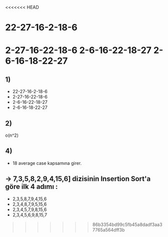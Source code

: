 <<<<<<< HEAD
# 22-27-16-2-18-6
2-27-16-22-18-6
2-6-16-22-18-27
2-6-16-18-22-27
=======
## 1)
- 22-27-16-2-18-6
- 2-27-16-22-18-6 
- 2-6-16-22-18-27
- 2-6-16-18-22-27

## 2)

o(n^2)

 
## 4)
 - 18 average case kapsamına girer.


 ## -> 7,3,5,8,2,9,4,15,6] dizisinin Insertion Sort'a göre ilk 4 adımı :

 - 2,3,5,8,7,9,4,15,6
 - 2,3,4,8,7,9,5,15,6
 - 2,3,4,5,7,9,8,15,6
 - 2,3,4,5,6,9,8,15,7
>>>>>>> 86b3354bd99c5fb45a8dadf3aa37765a564dff3b
